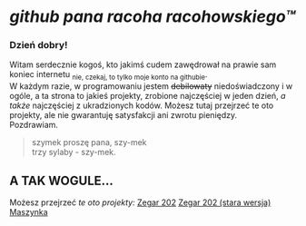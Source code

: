 # *github pana racoha racohowskiego™*
### **Dzień dobry!**
Witam serdecznie kogoś, kto jakimś cudem zawędrował na prawie sam koniec internetu <sub>nie, czekaj, to tylko moje konto na githubie</sub>.\
W każdym razie, w programowaniu jestem ~~debilowaty~~ niedoświadczony i w ogóle, a ta strona to jakieś projekty, zrobione najczęściej w jeden dzień, *a także* najczęściej z ukradzionych kodów.
Możesz tutaj przejrzeć te oto projekty, ale nie gwarantuję satysfakcji ani zwrotu pieniędzy.\
Pozdrawiam.
>szymek proszę pana, szy-mek\
>trzy sylaby - szy-mek.

## A TAK WOGULE...
Możesz przejrzeć *te oto projekty:*
[Zegar 202](https://racohowskij.github.io/Zegar-202/)
[Zegar 202 (stara wersja)](https://racohowskij.github.io/Zegar-202-old/)
[Maszynka](https://racohowskij.github.io/Maszynka/)
